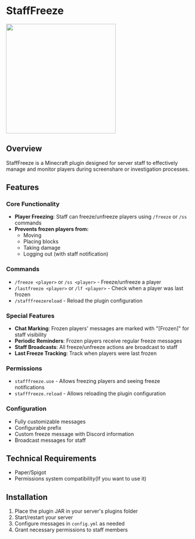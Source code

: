 # StaffFreeze 
<img src="https://github.com/user-attachments/assets/1776db64-5e82-4389-974b-60ce127c741a" width="300">



## Overview
StaffFreeze is a Minecraft plugin designed for server staff to effectively manage and monitor players during screenshare or investigation processes.

## Features

### Core Functionality
- **Player Freezing**: Staff can freeze/unfreeze players using `/freeze` or `/ss` commands
- **Prevents frozen players from:**
  - Moving
  - Placing blocks
  - Taking damage
  - Logging out (with staff notification)

### Commands
- `/freeze <player>` or `/ss <player>` - Freeze/unfreeze a player
- `/lastfreeze <player>` or `/lf <player>` - Check when a player was last frozen
- `/stafffreezereload` - Reload the plugin configuration

### Special Features
- **Chat Marking**: Frozen players' messages are marked with "[Frozen]" for staff visibility
- **Periodic Reminders**: Frozen players receive regular freeze messages
- **Staff Broadcasts**: All freeze/unfreeze actions are broadcast to staff
- **Last Freeze Tracking**: Track when players were last frozen

### Permissions
- `stafffreeze.use` - Allows freezing players and seeing freeze notifications
- `stafffreeze.reload` - Allows reloading the plugin configuration

### Configuration
- Fully customizable messages
- Configurable prefix
- Custom freeze message with Discord information
- Broadcast messages for staff

## Technical Requirements
- Paper/Spigot
- Permissions system compatibility(If you want to use it)

## Installation
1. Place the plugin JAR in your server's plugins folder
2. Start/restart your server
3. Configure messages in `config.yml` as needed
4. Grant necessary permissions to staff members
